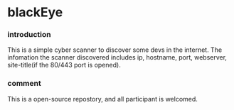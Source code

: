 # blackEye
### introduction
This is a simple cyber scanner to discover some devs in the internet.
The infomation the scanner discovered includes ip, hostname, port, webserver, site-title(if the 80/443 port is opened).
### comment
This is a open-source repostory, and all participant is welcomed.

